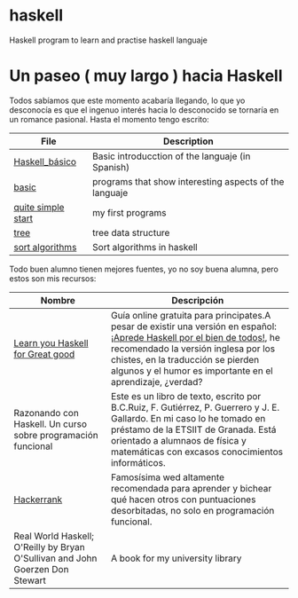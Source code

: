 # haskell
Haskell program to learn and practise haskell languaje



# Un paseo ( muy largo ) hacia Haskell

Todos sabíamos que este momento acabaría llegando, lo que yo desconocía es que el ingenuo interés hacia lo desconocido se tornaría en un romance pasional. 
Hasta el momento tengo escrito:

File | Description  
---	| ---  
[Haskell_básico](./haskell_básico.md)   | Basic introducction of the languaje (in Spanish) 
 [basic](./basic)| programs that show interesting aspects of the languaje
 [quite simple start](./quite_simpe_start) | my first programs   
 [tree](./trees) | tree data structure  
 [sort algorithms](./sortAlgorithms) | Sort algorithms in haskell  



Todo buen alumno tienen mejores fuentes, yo no soy buena alumna, pero estos son mis recursos:  

Nombre    	 			    | Descripción  
---					    | ---  
[Learn you Haskell for Great good](http://learnyouahaskell.com/) | Guía online gratuita para principates.A pesar de existir una versión en español: [¡Aprede Haskell por el bien de todos!](http://aprendehaskell.es/), he recomendado la versión inglesa por los chistes, en la traducción se pierden algunos y el humor es importante en el aprendizaje, ¿verdad?  
Razonando con Haskell. Un curso sobre programación funcional | Este es un libro de texto, escrito por B.C.Ruiz, F. Gutiérrez, P. Guerrero y J. E. Gallardo. En mi caso lo he tomado en préstamo de la ETSIIT de Granada. Está orientado a alumnaos de física y matemáticas con excasos conocimientos informáticos.  
[Hackerrank](https://www.hackerrank.com)    | Famosísima wed altamente recomendada para aprender y bichear qué hacen otros con puntuaciones desorbitadas, no solo en programación funcional.  
 Real World Haskell; O'Reilly  by Bryan O'Sullivan and John Goerzen Don Stewart | A book for my university library   
